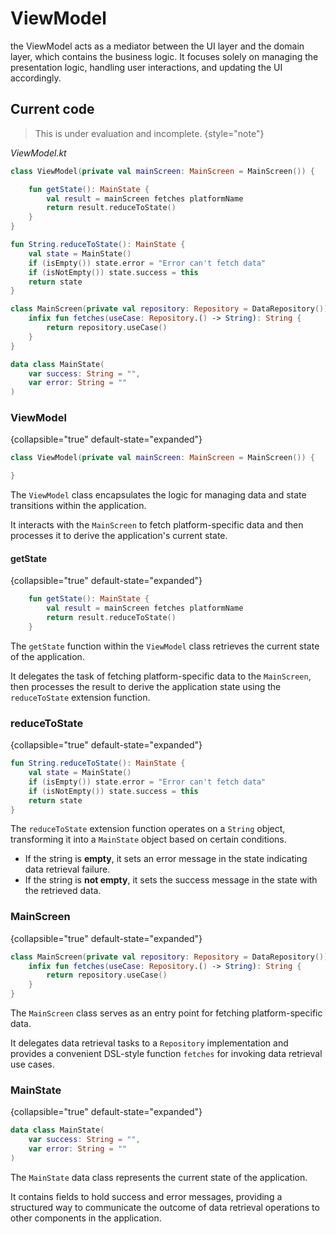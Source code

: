 # ViewModel
<show-structure for="chapter,procedure" depth="3"/>

the ViewModel acts as a mediator between the UI layer and the domain layer, which contains the business logic. 
It focuses solely on managing the presentation logic, handling user interactions, and updating the UI 
accordingly.

## Current code

> This is under evaluation and incomplete.
{style="note"}

_ViewModel.kt_
```Kotlin
class ViewModel(private val mainScreen: MainScreen = MainScreen()) {

    fun getState(): MainState {
        val result = mainScreen fetches platformName
        return result.reduceToState()
    }
}

fun String.reduceToState(): MainState {
    val state = MainState()
    if (isEmpty()) state.error = "Error can't fetch data"
    if (isNotEmpty()) state.success = this
    return state
}

class MainScreen(private val repository: Repository = DataRepository()) {
    infix fun fetches(useCase: Repository.() -> String): String {
        return repository.useCase()
    }
}

data class MainState(
    var success: String = "",
    var error: String = ""
)
```

### ViewModel
{collapsible="true" default-state="expanded"}
```Kotlin
class ViewModel(private val mainScreen: MainScreen = MainScreen()) {

}
```

The `ViewModel` class encapsulates the logic for managing data and state transitions within the application. 

It interacts with the `MainScreen` to fetch platform-specific data and then processes it to derive the 
application's current state.

#### getState
{collapsible="true" default-state="expanded"}
```Kotlin
    fun getState(): MainState {
        val result = mainScreen fetches platformName
        return result.reduceToState()
    }
```
The `getState` function within the `ViewModel` class retrieves the current state of the application. 

It delegates the task of fetching platform-specific data to the `MainScreen`, then processes the result 
to derive the application state using the `reduceToState` extension function.

### reduceToState
{collapsible="true" default-state="expanded"}
```Kotlin
fun String.reduceToState(): MainState {
    val state = MainState()
    if (isEmpty()) state.error = "Error can't fetch data"
    if (isNotEmpty()) state.success = this
    return state
}
```

The `reduceToState` extension function operates on a `String` object, transforming it into a 
`MainState` object based on certain conditions. 

- If the string is **empty**, it sets an error message in the state indicating data retrieval failure. 
- If the string is **not empty**, it sets the success message in the state with the retrieved data.

### MainScreen
{collapsible="true" default-state="expanded"}
```Kotlin
class MainScreen(private val repository: Repository = DataRepository()) {
    infix fun fetches(useCase: Repository.() -> String): String {
        return repository.useCase()
    }
}
```

The `MainScreen` class serves as an entry point for fetching platform-specific data. 

It delegates data retrieval tasks to a `Repository` implementation and provides a convenient 
DSL-style function `fetches` for invoking data retrieval use cases.

### MainState
{collapsible="true" default-state="expanded"}
```Kotlin
data class MainState(
    var success: String = "",
    var error: String = ""
)
```

The `MainState` data class represents the current state of the application. 

It contains fields to hold success and error messages, providing a structured way to 
communicate the outcome of data retrieval operations to other components in the application.

